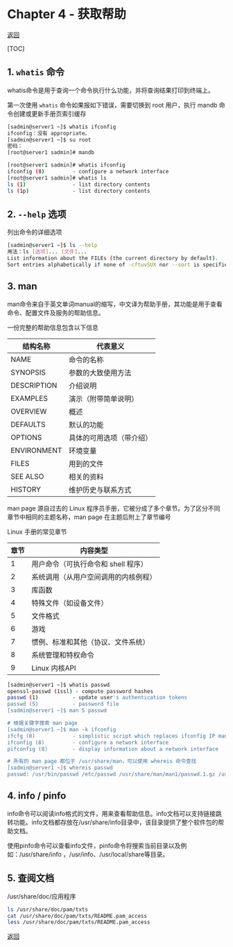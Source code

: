 # Chapter 4 - 获取帮助

[返回](../README.md)

[TOC]

## 1. `whatis` 命令

whatis命令是用于查询一个命令执行什么功能，并将查询结果打印到终端上。

第一次使用 `whatis` 命令如果报如下错误，需要切换到 root 用户，执行 mandb 命令创建或更新手册页索引缓存

```sh
[sadmin@server1 ~]$ whatis ifconfig
ifconfig：没有 appropriate。
[sadmin@server1 ~]$ su root
密码：
[root@server1 sadmin]# mandb

[root@server1 sadmin]# whatis ifconfig
ifconfig (8)         - configure a network interface
[root@server1 sadmin]# whatis ls
ls (1)               - list directory contents
ls (1p)              - list directory contents
```

## 2. `--help` 选项

列出命令的详细选项

```sh
[sadmin@server1 ~]$ ls --help
用法：ls [选项]... [文件]...
List information about the FILEs (the current directory by default).
Sort entries alphabetically if none of -cftuvSUX nor --sort is specified.
```

## 3. man

man命令来自于英文单词manual的缩写，中文译为帮助手册，其功能是用于查看命令、配置文件及服务的帮助信息。

一份完整的帮助信息包含以下信息

| 结构名称    | 代表意义                 |
| ----------- | ------------------------ |
| NAME        | 命令的名称               |
| SYNOPSIS    | 参数的大致使用方法       |
| DESCRIPTION | 介绍说明                 |
| EXAMPLES    | 演示（附带简单说明）     |
| OVERVIEW    | 概述                     |
| DEFAULTS    | 默认的功能               |
| OPTIONS     | 具体的可用选项（带介绍） |
| ENVIRONMENT | 环境变量                 |
| FILES       | 用到的文件               |
| SEE ALSO    | 相关的资料               |
| HISTORY     | 维护历史与联系方式       |

man page 源自过去的 Linux 程序员手册，它被分成了多个章节。为了区分不同章节中相同的主题名称，man page 在主题后附上了章节编号

Linux 手册的常见章节

| 章节 | 内容类型                             |
| ---- | ------------------------------------ |
| 1    | 用户命令（可执行命令和 shell 程序）  |
| 2    | 系统调用（从用户空间调用的内核例程） |
| 3    | 库函数                               |
| 4    | 特殊文件（如设备文件）               |
| 5    | 文件格式                             |
| 6    | 游戏                                 |
| 7    | 惯例、标准和其他（协议、文件系统）   |
| 8    | 系统管理和特权命令                   |
| 9    | Linux 内核API                        |

```sh
[sadmin@server1 ~]$ whatis passwd
openssl-passwd (1ssl) - compute password hashes
passwd (1)           - update user's authentication tokens
passwd (5)           - password file
[sadmin@server1 ~]$ man 5 passwd

# 根据关键字搜索 man page
[sadmin@server1 ~]$ man -k ifconfig
ifcfg (8)            - simplistic script which replaces ifconfig IP management
ifconfig (8)         - configure a network interface
pifconfig (8)        - display information about a network interface

# 所有的 man page 都位于 /usr/share/man，可以使用 whereis 命令查找
[sadmin@server1 ~]$ whereis passwd
passwd: /usr/bin/passwd /etc/passwd /usr/share/man/man1/passwd.1.gz /usr/share/man/man5/passwd.5.gz
```

## 4. info / pinfo

info命令可以阅读info格式的文件，用来查看帮助信息。info文档可以支持链接跳转功能。info文档都存放在/usr/share/info目录中，该目录提供了整个软件包的帮助文档。

使用pinfo命令可以查看info文件，pinfo命令将搜索当前目录以及例如：/usr/share/info ，/usr/info、/usr/local/share等目录。

## 5. 查阅文档

/usr/share/doc/应用程序

```sh
ls /usr/share/doc/pam/txts
cat /usr/share/doc/pam/txts/README.pam_access
less /usr/share/doc/pam/txts/README.pam_access
```

[返回](../README.md)